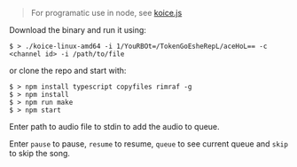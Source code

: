 > For programatic use in node, see [koice.js](https://github.com/Hexona69/koice.js)

Download the binary and run it using:

```shell
$ > ./koice-linux-amd64 -i 1/YouRBOt=/TokenGoEsheRepL/aceHoL== -c <channel id> -i /path/to/file
```

or clone the repo and start with:

```shell
$ > npm install typescript copyfiles rimraf -g
$ > npm install
$ > npm run make
$ > npm start
```

Enter path to audio file to stdin to add the audio to queue.

Enter `pause` to pause, `resume` to resume,  `queue` to see current queue and `skip` to skip the song.
